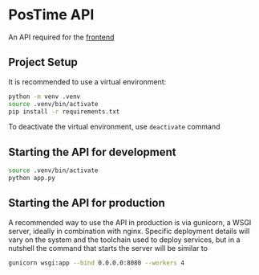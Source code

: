 # PosTime API

An API required for the [frontend](https://github.com/max-ionov/postil-time-machine-viewer)

## Project Setup

It is recommended to use a virtual environment:

```bash
python -m venv .venv
source .venv/bin/activate
pip install -r requirements.txt
```

To deactivate the virtual environment, use `deactivate` command

## Starting the API for development

```bash
source .venv/bin/activate
python app.py
```

## Starting the API for production

A recommended way to use the API in production is via gunicorn, a WSGI server, ideally in combination with nginx.
Specific deployment details will vary on the system and the toolchain used to deploy services, but in a nutshell the command that starts the server will be similar to

```bash
gunicorn wsgi:app --bind 0.0.0.0:8080 --workers 4
```

